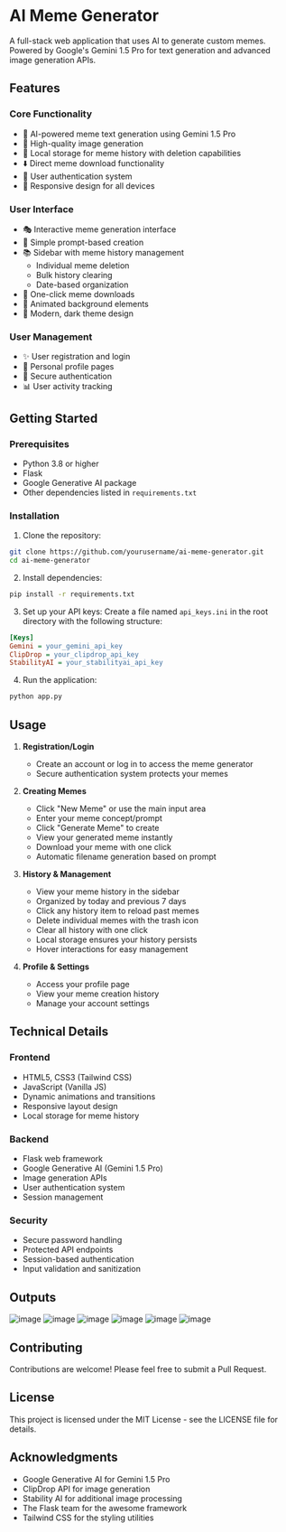 # AI Meme Generator

A full-stack web application that uses AI to generate custom memes. Powered by Google's Gemini 1.5 Pro for text generation and advanced image generation APIs.

## Features

### Core Functionality
- 🤖 AI-powered meme text generation using Gemini 1.5 Pro
- 🎨 High-quality image generation
- 💾 Local storage for meme history with deletion capabilities
- ⬇️ Direct meme download functionality
- 👤 User authentication system
- 📱 Responsive design for all devices

### User Interface
- 🎭 Interactive meme generation interface
- 📝 Simple prompt-based creation
- 📚 Sidebar with meme history management
  - Individual meme deletion
  - Bulk history clearing
  - Date-based organization
- 💫 One-click meme downloads
- 🌈 Animated background elements
- 🎨 Modern, dark theme design

### User Management
- ✨ User registration and login
- 👤 Personal profile pages
- 🔐 Secure authentication
- 📊 User activity tracking

## Getting Started

### Prerequisites
- Python 3.8 or higher
- Flask
- Google Generative AI package
- Other dependencies listed in `requirements.txt`

### Installation

1. Clone the repository:
```bash
git clone https://github.com/yourusername/ai-meme-generator.git
cd ai-meme-generator
```

2. Install dependencies:
```bash
pip install -r requirements.txt
```

3. Set up your API keys:
Create a file named `api_keys.ini` in the root directory with the following structure:
```ini
[Keys]
Gemini = your_gemini_api_key
ClipDrop = your_clipdrop_api_key
StabilityAI = your_stabilityai_api_key
```

4. Run the application:
```bash
python app.py
```

## Usage

1. **Registration/Login**
   - Create an account or log in to access the meme generator
   - Secure authentication system protects your memes

2. **Creating Memes**
   - Click "New Meme" or use the main input area
   - Enter your meme concept/prompt
   - Click "Generate Meme" to create
   - View your generated meme instantly
   - Download your meme with one click
   - Automatic filename generation based on prompt

3. **History & Management**
   - View your meme history in the sidebar
   - Organized by today and previous 7 days
   - Click any history item to reload past memes
   - Delete individual memes with the trash icon
   - Clear all history with one click
   - Local storage ensures your history persists
   - Hover interactions for easy management

4. **Profile & Settings**
   - Access your profile page
   - View your meme creation history
   - Manage your account settings

## Technical Details

### Frontend
- HTML5, CSS3 (Tailwind CSS)
- JavaScript (Vanilla JS)
- Dynamic animations and transitions
- Responsive layout design
- Local storage for meme history

### Backend
- Flask web framework
- Google Generative AI (Gemini 1.5 Pro)
- Image generation APIs
- User authentication system
- Session management

### Security
- Secure password handling
- Protected API endpoints
- Session-based authentication
- Input validation and sanitization

## Outputs
![image](https://github.com/user-attachments/assets/5764d2a3-f285-4939-9a43-38279b4297e1)
![image](https://github.com/user-attachments/assets/4e4b0c7d-faf4-4f54-a30e-6a38453cd14e)
![image](https://github.com/user-attachments/assets/65be2f9b-baa8-47a1-a504-6e6b9a2c0850)
![image](https://github.com/user-attachments/assets/20e5cd07-687e-4f98-8da8-205d1f0780d3)
![image](https://github.com/user-attachments/assets/5ba28b03-adf2-4e43-8b64-6c7bbae8d1ea)
![image](https://github.com/user-attachments/assets/ad475f3c-1e37-411c-9a6d-194e1e438ae4)


## Contributing

Contributions are welcome! Please feel free to submit a Pull Request.

## License

This project is licensed under the MIT License - see the LICENSE file for details.

## Acknowledgments

- Google Generative AI for Gemini 1.5 Pro
- ClipDrop API for image generation
- Stability AI for additional image processing
- The Flask team for the awesome framework
- Tailwind CSS for the styling utilities

